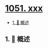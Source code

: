 # [1051. xxx](https://github.com/Tdahuyou/TNotes.leetcode/tree/main/notes/1051.%20xxx)

<!-- region:toc -->

- [1. 📝 概述](#1--概述)

<!-- endregion:toc -->

## 1. 📝 概述
